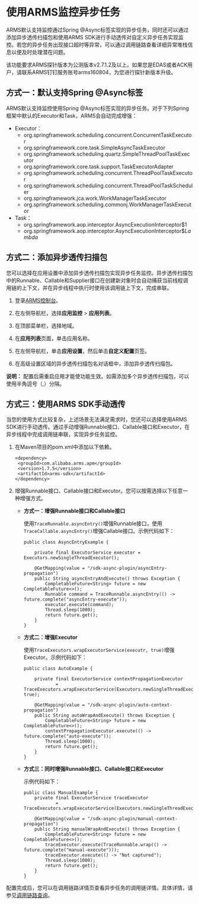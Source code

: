 # 使用ARMS监控异步任务

ARMS默认支持监控通过Spring @Async标签实现的异步任务，同时还可以通过添加异步透传扫描包和使用ARMS SDK进行手动透传对自定义异步任务实现监控。若您的异步任务出现接口超时等异常，可以通过调用链路查看详细异常堆栈信息以便及时处理潜在问题。

该功能要求ARMS探针版本为公测版本v2.7.1.2及以上。如果您是EDAS或者ACK用户，请联系ARMS钉钉服务账号arms160804，为您进行探针新版本升级。

## 方式一：默认支持Spring @Async标签

ARMS默认支持监控使用Spring @Async标签实现的异步任务。对于下列Spring框架中默认的Executor和Task，ARMS会自动完成增强：

-   Executor：
    -   org.springframework.scheduling.concurrent.ConcurrentTaskExecutor
    -   org.springframework.core.task.SimpleAsyncTaskExecutor
    -   org.springframework.scheduling.quartz.SimpleThreadPoolTaskExecutor
    -   org.springframework.core.task.support.TaskExecutorAdapter
    -   org.springframework.scheduling.concurrent.ThreadPoolTaskExecutor
    -   org.springframework.scheduling.concurrent.ThreadPoolTaskScheduler
    -   org.springframework.jca.work.WorkManagerTaskExecutor
    -   org.springframework.scheduling.commonj.WorkManagerTaskExecutor
-   Task：
    -   org.springframework.aop.interceptor.AsyncExecutionInterceptor$1
    -   org.springframework.aop.interceptor.AsyncExecutionInterceptor$$Lambda$

## 方式二：添加异步透传扫描包

您可以选择在应用设置中添加异步透传扫描包实现异步任务监控。异步透传扫描包中的Runnable、Callable和Supplier接口在创建新对象时会自动捕获当前线程调用链的上下文，并在异步线程中执行时使用该调用链上下文，完成串联。

1.  登录[ARMS控制台](https://arms.console.aliyun.com/#/home)。

2.  在左侧导航栏，选择**应用监控** \> **应用列表**。

3.  在顶部菜单栏，选择地域。

4.  在**应用列表**页面，单击应用名称。

5.  在左侧导航栏，单击**应用设置**，然后单击**自定义配置**页签。

6.  在高级设置区域的异步透传扫描包名对话框中，添加异步透传扫描包。


**说明：** 配置后需重启应用才能使功能生效。如需添加多个异步透传扫描包，可以使用半角逗号（,）分隔。

## 方式三：使用ARMS SDK手动透传

当您的使用方式比较复杂，上述场景无法满足需求时，您还可以选择使用ARMS SDK进行手动透传。通过手动增强Runnable接口、Callable接口和Executor，在异步线程中完成调用链串联，实现异步任务监控。

1.  在Maven项目的pom.xml中添加以下依赖。

    ```
    <dependency>
     <groupId>com.alibaba.arms.apm</groupId>
     <version>1.7.5</version>
     <artifactId>arms-sdk</artifactId>
    </dependency>
    ```

2.  增强Runnable接口、Callable接口和Executor。您可以按需选择以下任意一种增强方式。

    -   **方式一：增强Runnable接口和Callable接口**

        使用`TraceRunnable.asyncEntry()`增强Runnable接口，使用`TraceCallable.asyncEntry()`增强Callable接口。示例代码如下：

        ```
        public class AsyncEntryExample {
        
            private final ExecutorService executor = Executors.newSingleThreadExecutor();
        
            @GetMapping(value = "/sdk-async-plugin/asyncEntry-propagation")
            public String asyncEntryAndExecute() throws Exception {
                CompletableFuture<String> future = new CompletableFuture<>();
                Runnable command = TraceRunnable.asyncEntry(() -> future.complete("asyncEntry-execute"));
                executor.execute(command);
                Thread.sleep(1000);
                return future.get();
            }
        }
        ```

    -   **方式二：增强Executor**

        使用`TraceExecutors.wrapExecutorService(executr, true)`增强Executor。示例代码如下：

        ```
        public class AutoExample {
        
            private final ExecutorService contextPropagationExecutor
                    = TraceExecutors.wrapExecutorService(Executors.newSingleThreadExecutor(), true);
        
            @GetMapping(value = "/sdk-async-plugin/auto-context-propagation")
            public String autoWrapAndExecute() throws Exception {
                CompletableFuture<String> future = new CompletableFuture<>();
                contextPropagationExecutor.execute(() -> future.complete("auto-execute"));
                Thread.sleep(1000);
                return future.get();
            }
        }
        ```

    -   **方式三：同时增强Runnable接口、Callable接口和Executor**

        示例代码如下：

        ```
        public class ManualExample {
            private final ExecutorService traceExecutor
                    = TraceExecutors.wrapExecutorService(Executors.newSingleThreadExecutor());
        
            @GetMapping(value = "/sdk-async-plugin/manual-context-propagation")
            public String manualWrapAndExecute() throws Exception {
                CompletableFuture<String> future = new CompletableFuture<>();
                traceExecutor.execute(TraceRunnable.wrap(() -> future.complete("manual-execute")));
                traceExecutor.execute(() -> "Not captured");
                Thread.sleep(1000);
                return future.get();
            }
        }
        ```


配置完成后，您可以在调用链路详情页查看异步任务的调用链详情。具体详情，请参见[调用链路查询](/cn.zh-CN/应用监控/控制台功能/调用链路查询.md)。

